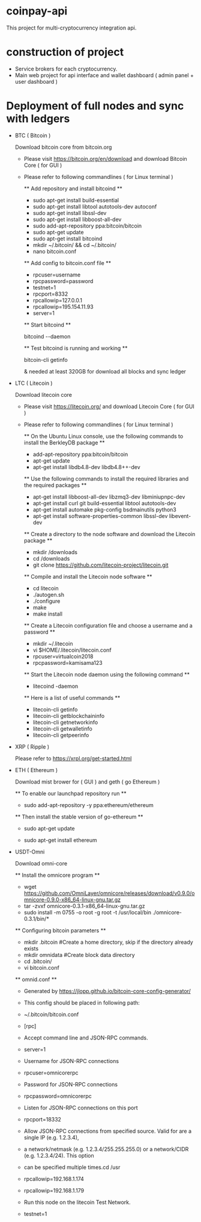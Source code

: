 # coinpay-api

This project for multi-cryptocurrency integration api.

# construction of project

* Service brokers for each cryptocurrency.
* Main web project for api interface and wallet dashboard ( admin panel + user dashboard )

# Deployment of full nodes and sync with ledgers

- BTC ( Bitcoin )
  
  Download bitcoin core from bitcoin.org
  
  * Please visit https://bitcoin.org/en/download and download Bitcoin Core ( for GUI )
  
  * Please refer to following commandlines ( for Linux terminal )
  
      
    ** Add repository and install bitcoind ** 
    
    - sudo apt-get install build-essential
    - sudo apt-get install libtool autotools-dev autoconf
    - sudo apt-get install libssl-dev
    - sudo apt-get install libboost-all-dev
    - sudo add-apt-repository ppa:bitcoin/bitcoin
    - sudo apt-get update
    - sudo apt-get install bitcoind
    - mkdir ~/.bitcoin/ && cd ~/.bitcoin/
    - nano bitcoin.conf
    
    ** Add config to bitcoin.conf file ** 

    - rpcuser=username
    - rpcpassword=password
    - testnet=1
    - rpcport=8332
    - rpcallowip=127.0.0.1
    - rpcallowip=195.154.11.93
    - server=1
   
    ** Start bitcoind ** 

    bitcoind --daemon

    ** Test bitcoind is running and working **

    bitcoin-cli getinfo
    
    & needed at least 320GB for download all blocks and sync ledger

- LTC ( Litecoin )
  
  Download litecoin core 
  
  * Please visit https://litecoin.org/ and download Litecoin Core ( for GUI )
  
  * Please refer to following commandlines ( for Linux terminal )
  
    ** On the Ubuntu Linux console, use the following commands to install the BerkleyDB package **
  
    - add-apt-repository ppa:bitcoin/bitcoin
    - apt-get update
    - apt-get install libdb4.8-dev libdb4.8++-dev
    
    ** Use the following commands to install the required libraries and the required packages **
    
    - apt-get install libboost-all-dev libzmq3-dev libminiupnpc-dev
    - apt-get install curl git build-essential libtool autotools-dev
    - apt-get install automake pkg-config bsdmainutils python3
    - apt-get install software-properties-common libssl-dev libevent-dev
    
    ** Create a directory to the node software and download the Litecoin package **
    
    - mkdir /downloads
    - cd /downloads
    - git clone https://github.com/litecoin-project/litecoin.git
    
    ** Compile and install the Litecoin node software **
    
    - cd litecoin
    - ./autogen.sh
    - ./configure
    - make
    - make install
    
    ** Create a Litecoin configuration file and choose a username and a password **
    
    - mkdir ~/.litecoin
    - vi $HOME/.litecoin/litecoin.conf
    - rpcuser=virtualcoin2018
    - rpcpassword=kamisama123
    
    ** Start the Litecoin node daemon using the following command **
    
    - litecoind -daemon
    
    ** Here is a list of useful commands **
    
    - litecoin-cli getinfo
    - litecoin-cli getblockchaininfo
    - litecoin-cli getnetworkinfo
    - litecoin-cli getwalletinfo
    - litecoin-cli getpeerinfo
    
- XRP ( Ripple )

  Please refer to https://xrpl.org/get-started.html
  
- ETH ( Ethereum )
  
  Download mist brower for ( GUI ) and geth ( go Ethereum )
  
  ** To enable our launchpad repository run **

  - sudo add-apt-repository -y ppa:ethereum/ethereum

  ** Then install the stable version of go-ethereum **

  - sudo apt-get update

  - sudo apt-get install ethereum

- USDT-Omni
  
  Download omni-core 
  
  ** Install the omnicore program **
  
  - wget https://github.com/OmniLayer/omnicore/releases/download/v0.9.0/omnicore-0.9.0-x86_64-linux-gnu.tar.gz
  - tar -zvxf omnicore-0.3.1-x86_64-linux-gnu.tar.gz 
  - sudo install -m 0755 -o root -g root -t /usr/local/bin ./omnicore-0.3.1/bin/*
  
  ** Configuring bitcoin parameters **
  
  - mkdir .bitcoin #Create a home directory, skip if the directory already exists
  - mkdir omnidata #Create block data directory
  - cd .bitcoin/
  - vi bitcoin.conf
  
  ** omnid.conf **
  - Generated by https://jlopp.github.io/bitcoin-core-config-generator/

  - This config should be placed in following path:
  - ~/.bitcoin/bitcoin.conf

  - [rpc]
  - Accept command line and JSON-RPC commands.
  - server=1

  - Username for JSON-RPC connections
  - rpcuser=omnicorerpc

  - Password for JSON-RPC connections
  - rpcpassword=omnicorerpc

  - Listen for JSON-RPC connections on this port
  - rpcport=18332

  - Allow JSON-RPC connections from specified source. Valid for <ip> are a single IP (e.g. 1.2.3.4), 
  - a network/netmask (e.g. 1.2.3.4/255.255.255.0) or a network/CIDR (e.g. 1.2.3.4/24). This option 
  - can be specified multiple times.cd /usr
  - rpcallowip=192.168.1.174
  - rpcallowip=192.168.1.179

  - Run this node on the litecoin Test Network.
  - testnet=1


